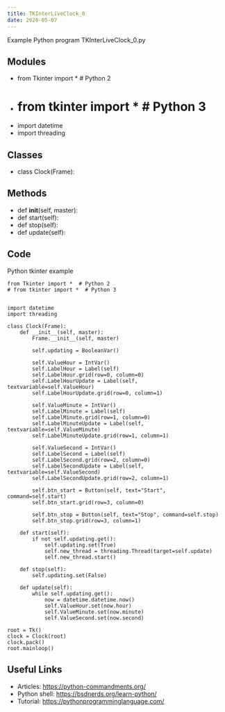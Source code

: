 ```yaml
---
title: TKInterLiveClock_0
date: 2020-05-07
---
```

Example Python program TKInterLiveClock_0.py

## Modules

* from Tkinter import *  # Python 2
* # from tkinter import *  # Python 3
* import datetime
* import threading

## Classes

* class Clock(Frame):

## Methods

* def __init__(self, master):
* def start(self):
* def stop(self):
* def update(self):

## Code

Python tkinter example

    from Tkinter import *  # Python 2
    # from tkinter import *  # Python 3
    
    
    import datetime
    import threading
    
    class Clock(Frame):
        def __init__(self, master):
            Frame.__init__(self, master)
            
            self.updating = BooleanVar()
            
            self.ValueHour = IntVar()
            self.LabelHour = Label(self)
            self.LabelHour.grid(row=0, column=0)
            self.LabelHourUpdate = Label(self, textvariable=self.ValueHour)
            self.LabelHourUpdate.grid(row=0, column=1)
            
            self.ValueMinute = IntVar()
            self.LabelMinute = Label(self)
            self.LabelMinute.grid(row=1, column=0)
            self.LabelMinuteUpdate = Label(self, textvariable=self.ValueMinute)
            self.LabelMinuteUpdate.grid(row=1, column=1)
            
            self.ValueSecond = IntVar()
            self.LabelSecond = Label(self)
            self.LabelSecond.grid(row=2, column=0)
            self.LabelSecondUpdate = Label(self, textvariable=self.ValueSecond)
            self.LabelSecondUpdate.grid(row=2, column=1)
            
            self.btn_start = Button(self, text="Start", command=self.start)
            self.btn_start.grid(row=3, column=0)
            
            self.btn_stop = Button(self, text="Stop", command=self.stop)
            self.btn_stop.grid(row=3, column=1)
            
        def start(self):
            if not self.updating.get():
                self.updating.set(True)
                self.new_thread = threading.Thread(target=self.update)
                self.new_thread.start()
            
        def stop(self):
            self.updating.set(False)
            
        def update(self):
            while self.updating.get():
                now = datetime.datetime.now()
                self.ValueHour.set(now.hour)
                self.ValueMinute.set(now.minute)
                self.ValueSecond.set(now.second)
                
    root = Tk()
    clock = Clock(root)
    clock.pack()
    root.mainloop()

## Useful Links

- Articles: https://python-commandments.org/
- Python shell: https://bsdnerds.org/learn-python/
- Tutorial: https://pythonprogramminglanguage.com/
